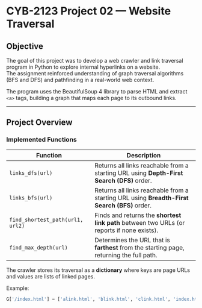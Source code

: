 # CYB-2123 Project 02 — Website Traversal
## Objective

The goal of this project was to develop a web crawler and link traversal program in Python to explore internal hyperlinks on a website.  
The assignment reinforced understanding of graph traversal algorithms (BFS and DFS) and pathfinding in a real-world web context.

The program uses the BeautifulSoup 4 library to parse HTML and extract `<a>` tags, building a graph that maps each page to its outbound links.

---

## Project Overview

### Implemented Functions

| Function | Description |
| -------- | ------------ |
| `links_dfs(url)` | Returns all links reachable from a starting URL using **Depth-First Search (DFS)** order. |
| `links_bfs(url)` | Returns all links reachable from a starting URL using **Breadth-First Search (BFS)** order. |
| `find_shortest_path(url1, url2)` | Finds and returns the **shortest link path** between two URLs (or reports if none exists). |
| `find_max_depth(url)` | Determines the URL that is **farthest** from the starting page, returning the full path. |

The crawler stores its traversal as a **dictionary** where keys are page URLs and values are lists of linked pages.

Example:
```python
G['/index.html'] = ['alink.html', 'blink.html', 'clink.html', 'index.html']
